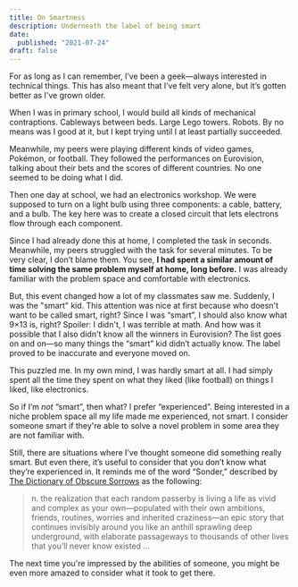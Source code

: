 ```yaml
---
title: On Smartness
description: Underneath the label of being smart
date:
  published: "2021-07-24"
draft: false
---
```


For as long as I can remember, I’ve been a geek—always interested in technical things. This has also meant that I’ve felt very alone, but it’s gotten better as I've grown older.

When I was in primary school, I would build all kinds of mechanical contraptions. Cableways between beds. Large Lego towers. Robots. By no means was I good at it, but I kept trying until I at least partially succeeded.

Meanwhile, my peers were playing different kinds of video games, Pokémon, or football. They followed the performances on Eurovision, talking about their bets and the scores of different countries. No one seemed to be doing what I did.

Then one day at school, we had an electronics workshop. We were supposed to turn on a light bulb using three components: a cable, battery, and a bulb. The key here was to create a closed circuit that lets electrons flow through each component.

Since I had already done this at home, I completed the task in seconds. Meanwhile, my peers struggled with the task for several minutes. To be very clear, I don’t blame them. You see, **I had spent a similar amount of time solving the same problem myself at home, long before.** I was already familiar with the problem space and comfortable with electronics.

But, this event changed how a lot of my classmates saw me. Suddenly, I was the "smart" kid. This attention was nice at first because who doesn't want to be called smart, right? Since I was “smart”, I should also know what 9×13 is, right? Spoiler: I didn't, I was terrible at math. And how was it possible that I also didn't know all the winners in Eurovision? The list goes on and on—so many things the “smart” kid didn’t actually know. The label proved to be inaccurate and everyone moved on.

This puzzled me. In my own mind, I was hardly smart at all. I had simply spent all the time they spent on what they liked (like football) on things I liked, like electronics.

So if I’m _not_ “smart”, then what? I prefer “experienced”. Being interested in a niche problem space all my life made me experienced, not smart. I consider someone smart if they're able to solve a novel problem in some area they are not familiar with.

Still, there are situations where I’ve thought someone did something really smart. But even there, it’s useful to consider that you don’t know what they’re experienced in. It reminds me of the word “Sonder,” described by [The Dictionary of Obscure Sorrows](https://www.dictionaryofobscuresorrows.com/) as the following:

> n. the realization that each random passerby is living a life as vivid and complex as your own—populated with their own ambitions, friends, routines, worries and inherited craziness—an epic story that continues invisibly around you like an anthill sprawling deep underground, with elaborate passageways to thousands of other lives that you’ll never know existed …

The next time you're impressed by the abilities of someone, you might be even more amazed to consider what it took to get there.

